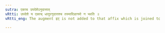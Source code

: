```yaml
---
sutra: एकाच उपदेशेऽनुदात्तात्
vRtti: उपदेशे य एकाच् धातुरनुदात्तश्च तस्मादिडागमो न भवति ॥
vRtti_eng: The augment इट् is not added to that affix which is joined to a root, which in the Grammatical system of Instruction (i. e. in the _Dhatupatha_) is of one syllable, and is without accent (_anudatta_).

---
```


